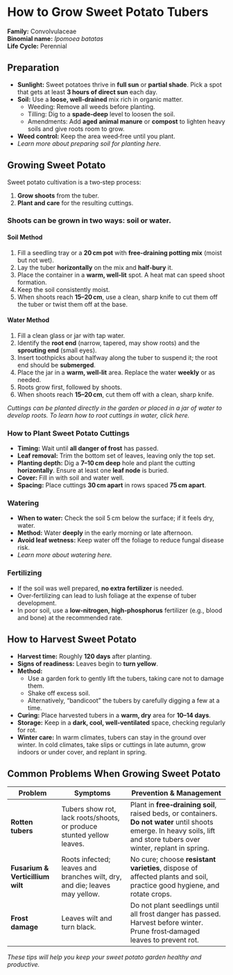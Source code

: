 # How to Grow Sweet Potato Tubers

**Family:** Convolvulaceae  
**Binomial name:** _Ipomoea batatas_  
**Life Cycle:** Perennial  

## Preparation

- **Sunlight:** Sweet potatoes thrive in **full sun** or **partial shade**. Pick a spot that gets at least **3 hours of direct sun** each day.  
- **Soil:** Use a **loose, well‑drained** mix rich in organic matter.  
  - Weeding: Remove all weeds before planting.  
  - Tilling: Dig to a **spade‑deep** level to loosen the soil.  
  - Amendments: Add **aged animal manure** or **compost** to lighten heavy soils and give roots room to grow.  
- **Weed control:** Keep the area weed‑free until you plant.  
- *Learn more about preparing soil for planting here.*

## Growing Sweet Potato

Sweet potato cultivation is a two‑step process:  
1. **Grow shoots** from the tuber.  
2. **Plant and care** for the resulting cuttings.

### Shoots can be grown in two ways: soil or water.

#### Soil Method

1. Fill a seedling tray or a **20 cm pot** with **free‑draining potting mix** (moist but not wet).  
2. Lay the tuber **horizontally** on the mix and **half‑bury** it.  
3. Place the container in a **warm, well‑lit** spot. A heat mat can speed shoot formation.  
4. Keep the soil consistently moist.  
5. When shoots reach **15–20 cm**, use a clean, sharp knife to cut them off the tuber or twist them off at the base.

#### Water Method

1. Fill a clean glass or jar with tap water.  
2. Identify the **root end** (narrow, tapered, may show roots) and the **sprouting end** (small eyes).  
3. Insert toothpicks about halfway along the tuber to suspend it; the root end should be **submerged**.  
4. Place the jar in a **warm, well‑lit** area. Replace the water **weekly** or as needed.  
5. Roots grow first, followed by shoots.  
6. When shoots reach **15–20 cm**, cut them off with a clean, sharp knife.

*Cuttings can be planted directly in the garden or placed in a jar of water to develop roots. To learn how to root cuttings in water, click here.*

### How to Plant Sweet Potato Cuttings

- **Timing:** Wait until **all danger of frost** has passed.  
- **Leaf removal:** Trim the bottom set of leaves, leaving only the top set.  
- **Planting depth:** Dig a **7–10 cm deep** hole and plant the cutting **horizontally**. Ensure at least one **leaf node** is buried.  
- **Cover:** Fill in with soil and water well.  
- **Spacing:** Place cuttings **30 cm apart** in rows spaced **75 cm apart**.

### Watering

- **When to water:** Check the soil 5 cm below the surface; if it feels dry, water.  
- **Method:** Water **deeply** in the early morning or late afternoon.  
- **Avoid leaf wetness:** Keep water off the foliage to reduce fungal disease risk.  
- *Learn more about watering here.*

### Fertilizing

- If the soil was well prepared, **no extra fertilizer** is needed.  
- Over‑fertilizing can lead to lush foliage at the expense of tuber development.  
- In poor soil, use a **low‑nitrogen, high‑phosphorus** fertilizer (e.g., blood and bone) at the recommended rate.

## How to Harvest Sweet Potato

- **Harvest time:** Roughly **120 days** after planting.  
- **Signs of readiness:** Leaves begin to **turn yellow**.  
- **Method:**  
  - Use a garden fork to gently lift the tubers, taking care not to damage them.  
  - Shake off excess soil.  
  - Alternatively, “bandicoot” the tubers by carefully digging a few at a time.  
- **Curing:** Place harvested tubers in a **warm, dry** area for **10–14 days**.  
- **Storage:** Keep in a **dark, cool, well‑ventilated** space, checking regularly for rot.  
- **Winter care:** In warm climates, tubers can stay in the ground over winter. In cold climates, take slips or cuttings in late autumn, grow indoors or under cover, and replant in spring.

## Common Problems When Growing Sweet Potato

| Problem | Symptoms | Prevention & Management |
|---------|----------|------------------------|
| **Rotten tubers** | Tubers show rot, lack roots/shoots, or produce stunted yellow leaves. | Plant in **free‑draining soil**, raised beds, or containers. **Do not water** until shoots emerge. In heavy soils, lift and store tubers over winter, replant in spring. |
| **Fusarium & Verticillium wilt** | Roots infected; leaves and branches wilt, dry, and die; leaves may yellow. | No cure; choose **resistant varieties**, dispose of affected plants and soil, practice good hygiene, and rotate crops. |
| **Frost damage** | Leaves wilt and turn black. | Do not plant seedlings until all frost danger has passed. Harvest before winter. Prune frost‑damaged leaves to prevent rot. |

*These tips will help you keep your sweet potato garden healthy and productive.*